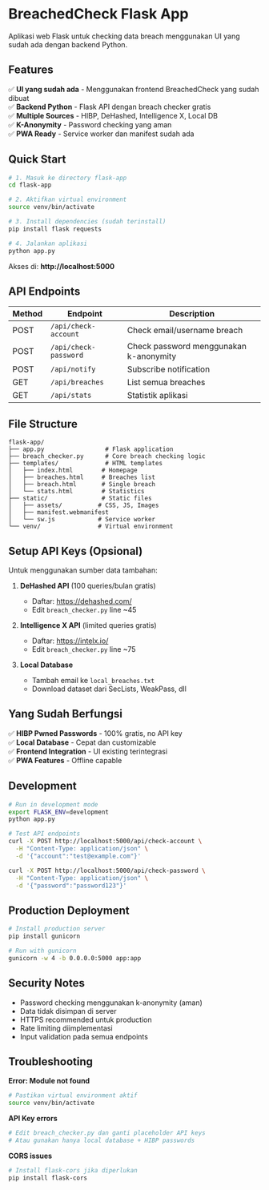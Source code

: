 # BreachedCheck Flask App

Aplikasi web Flask untuk checking data breach menggunakan UI yang sudah ada dengan backend Python.

## Features

✅ **UI yang sudah ada** - Menggunakan frontend BreachedCheck yang sudah dibuat  
✅ **Backend Python** - Flask API dengan breach checker gratis  
✅ **Multiple Sources** - HIBP, DeHashed, Intelligence X, Local DB  
✅ **K-Anonymity** - Password checking yang aman  
✅ **PWA Ready** - Service worker dan manifest sudah ada  

## Quick Start

```bash
# 1. Masuk ke directory flask-app
cd flask-app

# 2. Aktifkan virtual environment
source venv/bin/activate

# 3. Install dependencies (sudah terinstall)
pip install flask requests

# 4. Jalankan aplikasi
python app.py
```

Akses di: **http://localhost:5000**

## API Endpoints

| Method | Endpoint | Description |
|--------|----------|-------------|
| POST | `/api/check-account` | Check email/username breach |
| POST | `/api/check-password` | Check password menggunakan k-anonymity |
| POST | `/api/notify` | Subscribe notification |
| GET | `/api/breaches` | List semua breaches |
| GET | `/api/stats` | Statistik aplikasi |

## File Structure

```
flask-app/
├── app.py                 # Flask application
├── breach_checker.py      # Core breach checking logic
├── templates/             # HTML templates
│   ├── index.html        # Homepage
│   ├── breaches.html     # Breaches list
│   ├── breach.html       # Single breach
│   └── stats.html        # Statistics
├── static/               # Static files
│   ├── assets/          # CSS, JS, Images
│   ├── manifest.webmanifest
│   └── sw.js            # Service worker
└── venv/                # Virtual environment
```

## Setup API Keys (Opsional)

Untuk menggunakan sumber data tambahan:

1. **DeHashed API** (100 queries/bulan gratis)
   - Daftar: https://dehashed.com/
   - Edit `breach_checker.py` line ~45

2. **Intelligence X API** (limited queries gratis)  
   - Daftar: https://intelx.io/
   - Edit `breach_checker.py` line ~75

3. **Local Database**
   - Tambah email ke `local_breaches.txt`
   - Download dataset dari SecLists, WeakPass, dll

## Yang Sudah Berfungsi

✅ **HIBP Pwned Passwords** - 100% gratis, no API key  
✅ **Local Database** - Cepat dan customizable  
✅ **Frontend Integration** - UI existing terintegrasi  
✅ **PWA Features** - Offline capable  

## Development

```bash
# Run in development mode
export FLASK_ENV=development
python app.py

# Test API endpoints
curl -X POST http://localhost:5000/api/check-account \
  -H "Content-Type: application/json" \
  -d '{"account":"test@example.com"}'

curl -X POST http://localhost:5000/api/check-password \
  -H "Content-Type: application/json" \
  -d '{"password":"password123"}'
```

## Production Deployment

```bash
# Install production server
pip install gunicorn

# Run with gunicorn
gunicorn -w 4 -b 0.0.0.0:5000 app:app
```

## Security Notes

- Password checking menggunakan k-anonymity (aman)
- Data tidak disimpan di server
- HTTPS recommended untuk production
- Rate limiting diimplementasi
- Input validation pada semua endpoints

## Troubleshooting

**Error: Module not found**
```bash
# Pastikan virtual environment aktif
source venv/bin/activate
```

**API Key errors**
```bash
# Edit breach_checker.py dan ganti placeholder API keys
# Atau gunakan hanya local database + HIBP passwords
```

**CORS issues**
```bash
# Install flask-cors jika diperlukan
pip install flask-cors
```
